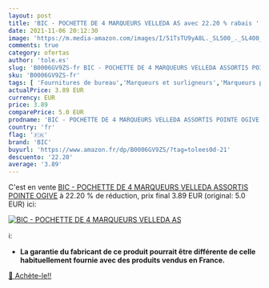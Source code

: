 ```yaml
---
layout: post
title: 'BIC - POCHETTE DE 4 MARQUEURS VELLEDA AS avec 22.20 % rabais '
date: 2021-11-06 20:12:30
image: 'https://m.media-amazon.com/images/I/51TsTU9yA8L._SL500_._SL400_.jpg'
comments: true
category: ofertas
author: 'tole.es'
slug: 'B0006GV9ZS-fr BIC - POCHETTE DE 4 MARQUEURS VELLEDA ASSORTIS POINTE OGIVE'
sku: 'B0006GV9ZS-fr'
tags: [ 'Fournitures de bureau','Marqueurs et surligneurs','Marqueurs pour tableaux blancs','bic','Écriture', ]
actualPrice: 3.89 EUR
currency: EUR
price: 3.89
comparePrice: 5.0 EUR
prodname: 'BIC - POCHETTE DE 4 MARQUEURS VELLEDA ASSORTIS POINTE OGIVE'
country: 'fr'
flag: '🇫🇷'
brand: 'BIC'
buyurl: 'https://www.amazon.fr/dp/B0006GV9ZS/?tag=tolees0d-21'
descuento: '22.20'
average: '3.89'
---
```


C'est en vente [BIC - POCHETTE DE 4 MARQUEURS VELLEDA ASSORTIS POINTE OGIVE](https://www.amazon.fr/dp/B0006GV9ZS/?tag=tolees0d-21)  à  22.20 % de réduction, prix final  3.89 EUR (original: 5.0 EUR) ici:

[![BIC - POCHETTE DE 4 MARQUEURS VELLEDA AS](https://m.media-amazon.com/images/I/51TsTU9yA8L._SL500_._SL400_.jpg)](https://www.amazon.fr/dp/B0006GV9ZS/?tag=tolees0d-21)

ℹ️:

- <b>La garantie du fabricant de ce produit pourrait être différente de celle habituellement fournie avec des produits vendus en France.</b>

[🛒 Achète-le!!](https://www.amazon.fr/dp/B0006GV9ZS/?tag=tolees0d-21)
